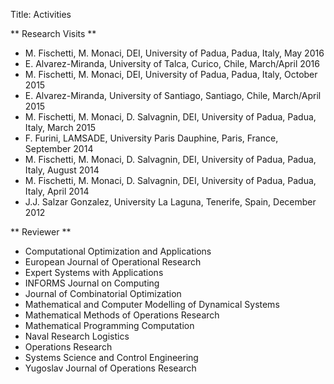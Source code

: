 Title: Activities

** Research Visits **

*  M. Fischetti, M. Monaci, DEI, University of Padua, Padua, Italy, May 2016
*  E. Alvarez-Miranda, University of Talca, Curico, Chile, March/April 2016
*  M. Fischetti, M. Monaci, DEI, University of Padua, Padua, Italy, October 2015
*  E. Alvarez-Miranda, University of Santiago, Santiago, Chile, March/April 2015
*  M. Fischetti, M. Monaci, D. Salvagnin, DEI, University of Padua, Padua, Italy, March 2015
*  F. Furini, LAMSADE, University Paris Dauphine, Paris, France, September 2014
*  M. Fischetti, M. Monaci, D. Salvagnin, DEI, University of Padua, Padua, Italy, August 2014
*  M. Fischetti, M. Monaci, D. Salvagnin, DEI, University of Padua, Padua, Italy, April 2014
*  J.J. Salzar Gonzalez, University La Laguna, Tenerife, Spain, December 2012

** Reviewer **

*   Computational Optimization and Applications
*   European Journal of Operational Research
*   Expert Systems with Applications
*   INFORMS Journal on Computing
*   Journal of Combinatorial Optimization
*   Mathematical and Computer Modelling of Dynamical Systems
*   Mathematical Methods of Operations Research
*   Mathematical Programming Computation
*   Naval Research Logistics
*   Operations Research
*   Systems Science and Control Engineering
*   Yugoslav Journal of Operations Research
